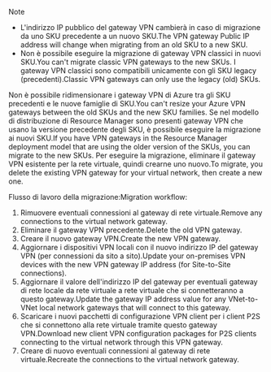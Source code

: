 > [!NOTE]
> * <span data-ttu-id="4beae-101">L'indirizzo IP pubblico del gateway VPN cambierà in caso di migrazione da uno SKU precedente a un nuovo SKU.</span><span class="sxs-lookup"><span data-stu-id="4beae-101">The VPN gateway Public IP address will change when migrating from an old SKU to a new SKU.</span></span>
> * <span data-ttu-id="4beae-102">Non è possibile eseguire la migrazione di gateway VPN classici in nuovi SKU.</span><span class="sxs-lookup"><span data-stu-id="4beae-102">You can't migrate classic VPN gateways to the new SKUs.</span></span> <span data-ttu-id="4beae-103">I gateway VPN classici sono compatibili unicamente con gli SKU legacy (precedenti).</span><span class="sxs-lookup"><span data-stu-id="4beae-103">Classic VPN gateways can only use the legacy (old) SKUs.</span></span>
> 

<span data-ttu-id="4beae-104">Non è possibile ridimensionare i gateway VPN di Azure tra gli SKU precedenti e le nuove famiglie di SKU.</span><span class="sxs-lookup"><span data-stu-id="4beae-104">You can't resize your Azure VPN gateways between the old SKUs and the new SKU families.</span></span> <span data-ttu-id="4beae-105">Se nel modello di distribuzione di Resource Manager sono presenti gateway VPN che usano la versione precedente degli SKU, è possibile eseguire la migrazione ai nuovi SKU.</span><span class="sxs-lookup"><span data-stu-id="4beae-105">If you have VPN gateways in the Resource Manager deployment model that are using the older version of the SKUs, you can migrate to the new SKUs.</span></span> <span data-ttu-id="4beae-106">Per eseguire la migrazione, eliminare il gateway VPN esistente per la rete virtuale, quindi crearne uno nuovo.</span><span class="sxs-lookup"><span data-stu-id="4beae-106">To migrate, you delete the existing VPN gateway for your virtual network, then create a new one.</span></span>

<span data-ttu-id="4beae-107">Flusso di lavoro della migrazione:</span><span class="sxs-lookup"><span data-stu-id="4beae-107">Migration workflow:</span></span>

1. <span data-ttu-id="4beae-108">Rimuovere eventuali connessioni al gateway di rete virtuale.</span><span class="sxs-lookup"><span data-stu-id="4beae-108">Remove any connections to the virtual network gateway.</span></span>
2. <span data-ttu-id="4beae-109">Eliminare il gateway VPN precedente.</span><span class="sxs-lookup"><span data-stu-id="4beae-109">Delete the old VPN gateway.</span></span>
3. <span data-ttu-id="4beae-110">Creare il nuovo gateway VPN.</span><span class="sxs-lookup"><span data-stu-id="4beae-110">Create the new VPN gateway.</span></span>
4. <span data-ttu-id="4beae-111">Aggiornare i dispositivi VPN locali con il nuovo indirizzo IP del gateway VPN (per connessioni da sito a sito).</span><span class="sxs-lookup"><span data-stu-id="4beae-111">Update your on-premises VPN devices with the new VPN gateway IP address (for Site-to-Site connections).</span></span>
5. <span data-ttu-id="4beae-112">Aggiornare il valore dell'indirizzo IP del gateway per eventuali gateway di rete locale da rete virtuale a rete virtuale che si connetteranno a questo gateway.</span><span class="sxs-lookup"><span data-stu-id="4beae-112">Update the gateway IP address value for any VNet-to-VNet local network gateways that will connect to this gateway.</span></span>
6. <span data-ttu-id="4beae-113">Scaricare i nuovi pacchetti di configurazione VPN client per i client P2S che si connettono alla rete virtuale tramite questo gateway VPN.</span><span class="sxs-lookup"><span data-stu-id="4beae-113">Download new client VPN configuration packages for P2S clients connecting to the virtual network through this VPN gateway.</span></span>
7. <span data-ttu-id="4beae-114">Creare di nuovo eventuali connessioni al gateway di rete virtuale.</span><span class="sxs-lookup"><span data-stu-id="4beae-114">Recreate the connections to the virtual network gateway.</span></span>